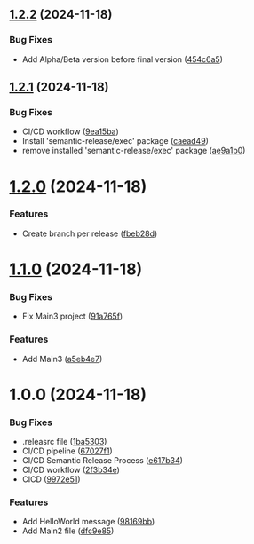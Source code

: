 ## [1.2.2](https://github.com/Luxoria-EIP/auto-release/compare/v1.2.1...v1.2.2) (2024-11-18)


### Bug Fixes

* Add Alpha/Beta version before final version ([454c6a5](https://github.com/Luxoria-EIP/auto-release/commit/454c6a5159780b53cd0a7523c45b95123962b34c))

## [1.2.1](https://github.com/Luxoria-EIP/auto-release/compare/v1.2.0...v1.2.1) (2024-11-18)


### Bug Fixes

* CI/CD workflow ([9ea15ba](https://github.com/Luxoria-EIP/auto-release/commit/9ea15ba4839504ec4af01e19a3d83969381027d3))
* Install 'semantic-release/exec' package ([caead49](https://github.com/Luxoria-EIP/auto-release/commit/caead49abde5ca8588fb15233cca99b22c9f8470))
* remove installed 'semantic-release/exec' package ([ae9a1b0](https://github.com/Luxoria-EIP/auto-release/commit/ae9a1b0c3facb0e7d4fcf92c42d6dc8ec444d876))

# [1.2.0](https://github.com/Luxoria-EIP/auto-release/compare/v1.1.0...v1.2.0) (2024-11-18)


### Features

* Create branch per release ([fbeb28d](https://github.com/Luxoria-EIP/auto-release/commit/fbeb28d0bcb446f962df0968365e03d16ec774ca))

# [1.1.0](https://github.com/Luxoria-EIP/auto-release/compare/v1.0.0...v1.1.0) (2024-11-18)


### Bug Fixes

* Fix Main3 project ([91a765f](https://github.com/Luxoria-EIP/auto-release/commit/91a765fa1eb644c64f9dd3431491f99dbe149a39))


### Features

* Add Main3 ([a5eb4e7](https://github.com/Luxoria-EIP/auto-release/commit/a5eb4e7b6ac436e5771c46563ca0c940ae3b2d1e))

# 1.0.0 (2024-11-18)


### Bug Fixes

* .releasrc file ([1ba5303](https://github.com/Luxoria-EIP/auto-release/commit/1ba5303f97efc31d9fc0cf6fd2b04d0fbf29415c))
* CI/CD pipeline ([67027f1](https://github.com/Luxoria-EIP/auto-release/commit/67027f11dcd0fb6507a8dfb93da2d28ba451ab0a))
* CI/CD Semantic Release Process ([e617b34](https://github.com/Luxoria-EIP/auto-release/commit/e617b34835ab1dcf904dbbae8f128aa084a0707a))
* CI/CD workflow ([2f3b34e](https://github.com/Luxoria-EIP/auto-release/commit/2f3b34eb548d9df2e35c04742a2f57fed574692b))
* CICD ([9972e51](https://github.com/Luxoria-EIP/auto-release/commit/9972e51b55327799e47f4c0d784fda5ef1b847bb))


### Features

* Add HelloWorld message ([98169bb](https://github.com/Luxoria-EIP/auto-release/commit/98169bba6d0043f13b28bf54c44ee14a55c5ac7c))
* Add Main2 file ([dfc9e85](https://github.com/Luxoria-EIP/auto-release/commit/dfc9e85e4eab117e3ee10e1535e9d55ab5c1c83b))
